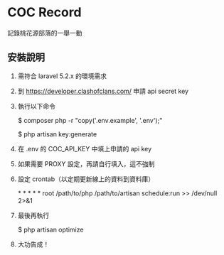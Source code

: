 # COC Record

記錄桃花源部落的一舉一動

## 安裝說明

1. 需符合 laravel 5.2.x 的環境需求
1. 到 https://developer.clashofclans.com/ 申請 api secret key
1. 執行以下命令

	$ composer php -r "copy('.env.example', '.env');"
	
	$ php artisan key:generate
1. 在 .env 的 COC_API_KEY 中填上申請的 api key
1. 如果需要 PROXY 設定，再請自行填入，這不強制
1. 設定 crontab（以定期更新線上的資料到資料庫）

    \* * * * * root /path/to/php /path/to/artisan schedule:run >> /dev/null 2>&1

1. 最後再執行

	$ php artisan optimize
1. 大功告成！